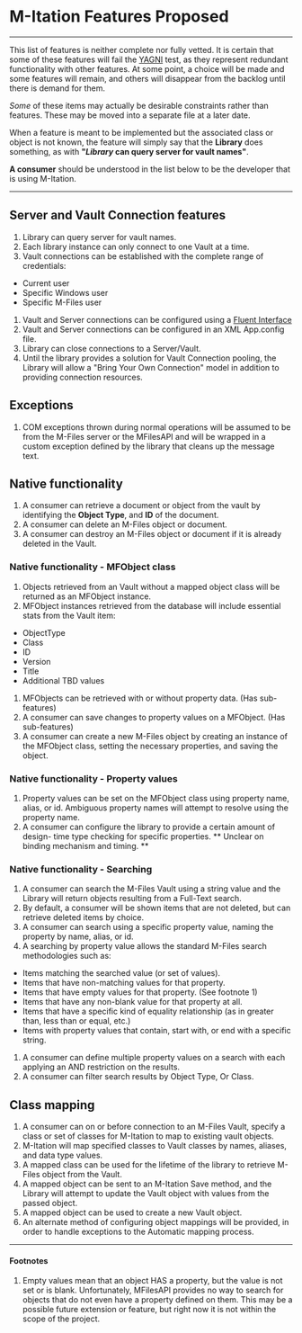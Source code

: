 # M-Itation Features Proposed
---

This list of features is neither complete nor fully vetted.  It is certain that
some of these features will fail the
[YAGNI](https://en.wikipedia.org/wiki/You_aren%27t_gonna_need_it) test, as they
represent redundant functionality with other features.  At some point, a choice
will be made and some features will remain, and others will disappear from the
backlog until there is demand for them.

*Some* of these items may actually be desirable constraints rather than
features. These may be moved into a separate file at a later date.

When a feature is meant to be implemented but the associated class or object
is not known, the feature will simply say that the **Library** does something,
as with **"_Library_ can query server for vault names"**.

**A consumer** should be understood in the list below to be the developer that
is using M-Itation.

---

## Server and Vault Connection features
1. Library can query server for vault names.
1. Each library instance can only connect to one Vault at a time.
1. Vault connections can be established with the complete range of credentials:
  * Current user
  * Specific Windows user
  * Specific M-Files user
1. Vault and Server connections can be configured using a [Fluent
Interface](https://en.wikipedia.org/wiki/Fluent_interface)
1. Vault and Server connections can be configured in an XML App.config file.
1. Library can close connections to a Server/Vault.
1. Until the library provides a solution for Vault Connection pooling, the
Library will allow a "Bring Your Own Connection" model in addition to providing
connection resources.

## Exceptions
1. COM exceptions thrown during normal operations will be assumed to be from
the M-Files server or the MFilesAPI and will be wrapped in a custom exception
defined by the library that cleans up the message text.

## Native functionality
1. A consumer can retrieve a document or object from the vault by
identifying the **Object Type**, and **ID** of the document.
1. A consumer can delete an M-Files object or document.
1. A consumer can destroy an M-Files object or document if it is already
deleted in the Vault.



### Native functionality - MFObject class
1. Objects retrieved from an Vault without a mapped object class will be
returned as an MFObject instance.
1. MFObject instances retrieved from the database will include essential stats
from the Vault item:
  * ObjectType
  * Class
  * ID
  * Version
  * Title
  * Additional TBD values
1. MFObjects can be retrieved with or without property data. (Has sub-features)
1. A consumer can save changes to property values on a MFObject. (Has
  sub-features)
1. A consumer can create a new M-Files object by creating an instance of
the MFObject class, setting the necessary properties, and saving the object.

### Native functionality - Property values
1. Property values can be set on the MFObject class using property name, alias,
or id.  Ambiguous property names will attempt to resolve using the property
name.
1. A consumer can configure the library to provide a certain amount of design-
time type checking for specific properties.  ** Unclear on binding mechanism
and timing. **

### Native functionality - Searching
1. A consumer can search the M-Files Vault using a string value and the Library
will return objects resulting from a Full-Text search.
1. By default, a consumer will be shown items that are not deleted, but can
retrieve deleted items by choice.
1. A consumer can search using a specific property value, naming the property
by name, alias, or id.
1. A searching by property value allows the standard M-Files search
methodologies such as:
  * Items matching the searched value (or set of values).
  * Items that have non-matching values for that property.
  * Items that have empty values for that property. (See footnote 1)
  * Items that have any non-blank value for that property at all.
  * Items that have a specific kind of equality relationship (as in greater
    than, less than or equal, etc.)
  * Items with property values that contain, start with, or end with a specific
  string.
1. A consumer can define multiple property values on a search with each
applying an AND restriction on the results.
1. A consumer can filter search results by Object Type, Or Class.

## Class mapping
1. A consumer can on or before connection to an M-Files Vault, specify a class
or set of classes for M-Itation to map to existing vault objects.
1. M-Itation will map specified classes to Vault classes by names, aliases, and
data type values.
1. A mapped class can be used for the lifetime of the library to retrieve
M-Files object from the Vault.
1. A mapped object can be sent to an M-Itation Save method, and the Library
will attempt to update the Vault object with values from the passed object.
1. A mapped object can be used to create a new Vault object.
1. An alternate method of configuring object mappings will be provided, in order
to handle exceptions to the Automatic mapping process.



---
#### Footnotes
1. Empty values mean that an object HAS a property, but the value is not set
or is blank.  Unfortunately, MFilesAPI provides no way to search for objects
that do not even have a property defined on them.  This may be a possible
future extension or feature, but right now it is not within the scope of the
project.
